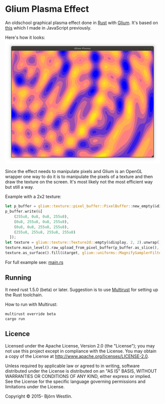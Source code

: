 # Glium Plasma Effect #

An oldschool graphical plasma effect done in [Rust](https://www.rust-lang.org/)
with [Glium](https://github.com/tomaka/glium).
It's based on [this](https://rawgit.com/bwestlin/canvas-experiments/master/plasma.html)
which I made in JavaScript previously.

Here's how it looks:
![Screenshot](screenshot.png)

Since the effect needs to manipulate pixels and Glium is an OpenGL wrapper
one way to do it is to manipulate the pixels of a texture and then draw the
texture on the screen. It's most likely not the most efficient way but still a way.

Example with a 2x2 texture:
```rust
let p_buffer = glium::texture::pixel_buffer::PixelBuffer::new_empty(&display, 4);
p_buffer.write(&[
    (255u8, 0u8, 0u8, 255u8),
    (0u8, 255u8, 0u8, 255u8),
    (0u8, 0u8, 255u8, 255u8),
    (255u8, 255u8, 255u8, 255u8)
  ]);
let texture = glium::texture::Texture2d::empty(&display, 2, 2).unwrap();
texture.main_level().raw_upload_from_pixel_buffer(p_buffer.as_slice(), 0 .. 2, 0 .. 2, 0 .. 1);
texture.as_surface().fill(&target, glium::uniforms::MagnifySamplerFilter::Linear);
```
For full example see: [main.rs](src/main.rs)

## Running ##

It need rust 1.5.0 (beta) or later. Suggestion is to use
[Multirust](https://github.com/brson/multirust) for setting up the Rust toolchain.


How to run with Multirust:
```
multirust override beta
cargo run
```

## Licence ##

Licensed under the Apache License, Version 2.0 (the "License"); you may not use this project except in compliance with the License. You may obtain a copy of the License at http://www.apache.org/licenses/LICENSE-2.0.

Unless required by applicable law or agreed to in writing, software distributed under the License is distributed on an "AS IS" BASIS, WITHOUT WARRANTIES OR CONDITIONS OF ANY KIND, either express or implied. See the License for the specific language governing permissions and limitations under the License.

Copyright &copy; 2015- Björn Westlin.
